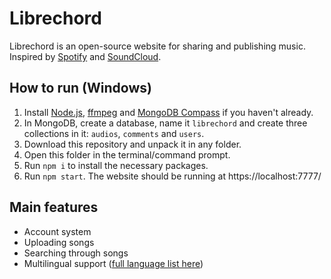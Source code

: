 # Librechord

Librechord is an open-source website for sharing and publishing music. Inspired by [Spotify](https://open.spotify.com) and [SoundCloud](https://soundcloud.com).

## How to run (Windows)
1. Install [Node.js](https://nodejs.org/en/download), [ffmpeg](https://www.ffmpeg.org/download.html) and [MongoDB Compass](https://www.mongodb.com/try/download/compass) if you haven't already.
2. In MongoDB, create a database, name it `librechord` and create three collections in it: `audios`, `comments` and `users`.
3. Download this repository and unpack it in any folder.
4. Open this folder in the terminal/command prompt.
5. Run `npm i` to install the necessary packages.
6. Run `npm start`. The website should be running at https://localhost:7777/

## Main features
* Account system
* Uploading songs
* Searching through songs
* Multilingual support ([full language list here](https://github.com/shikoshib/librechord/tree/main/lang))